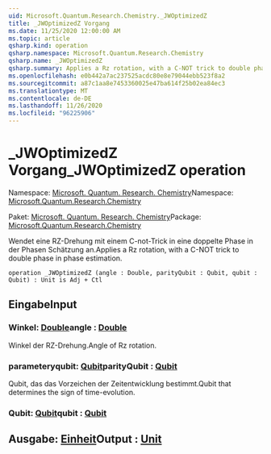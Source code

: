 ```yaml
---
uid: Microsoft.Quantum.Research.Chemistry._JWOptimizedZ
title: _JWOptimizedZ Vorgang
ms.date: 11/25/2020 12:00:00 AM
ms.topic: article
qsharp.kind: operation
qsharp.namespace: Microsoft.Quantum.Research.Chemistry
qsharp.name: _JWOptimizedZ
qsharp.summary: Applies a Rz rotation, with a C-NOT trick to double phase in phase estimation.
ms.openlocfilehash: e0b442a7ac237525acdc80e8e79044ebb523f8a2
ms.sourcegitcommit: a87c1aa8e7453360025e47ba614f25b02ea84ec3
ms.translationtype: MT
ms.contentlocale: de-DE
ms.lasthandoff: 11/26/2020
ms.locfileid: "96225906"
---
```

# <a name="_jwoptimizedz-operation"></a><span data-ttu-id="79eb7-102">_JWOptimizedZ Vorgang</span><span class="sxs-lookup"><span data-stu-id="79eb7-102">_JWOptimizedZ operation</span></span>

<span data-ttu-id="79eb7-103">Namespace: [Microsoft. Quantum. Research. Chemistry](xref:Microsoft.Quantum.Research.Chemistry)</span><span class="sxs-lookup"><span data-stu-id="79eb7-103">Namespace: [Microsoft.Quantum.Research.Chemistry](xref:Microsoft.Quantum.Research.Chemistry)</span></span>

<span data-ttu-id="79eb7-104">Paket: [Microsoft. Quantum. Research. Chemistry](https://nuget.org/packages/Microsoft.Quantum.Research.Chemistry)</span><span class="sxs-lookup"><span data-stu-id="79eb7-104">Package: [Microsoft.Quantum.Research.Chemistry](https://nuget.org/packages/Microsoft.Quantum.Research.Chemistry)</span></span>


<span data-ttu-id="79eb7-105">Wendet eine RZ-Drehung mit einem C-not-Trick in eine doppelte Phase in der Phasen Schätzung an.</span><span class="sxs-lookup"><span data-stu-id="79eb7-105">Applies a Rz rotation, with a C-NOT trick to double phase in phase estimation.</span></span>

```qsharp
operation _JWOptimizedZ (angle : Double, parityQubit : Qubit, qubit : Qubit) : Unit is Adj + Ctl
```


## <a name="input"></a><span data-ttu-id="79eb7-106">Eingabe</span><span class="sxs-lookup"><span data-stu-id="79eb7-106">Input</span></span>

### <a name="angle--double"></a><span data-ttu-id="79eb7-107">Winkel: [Double](xref:microsoft.quantum.lang-ref.double)</span><span class="sxs-lookup"><span data-stu-id="79eb7-107">angle : [Double](xref:microsoft.quantum.lang-ref.double)</span></span>

<span data-ttu-id="79eb7-108">Winkel der RZ-Drehung.</span><span class="sxs-lookup"><span data-stu-id="79eb7-108">Angle of Rz rotation.</span></span>


### <a name="parityqubit--qubit"></a><span data-ttu-id="79eb7-109">parameteryqubit: [Qubit](xref:microsoft.quantum.lang-ref.qubit)</span><span class="sxs-lookup"><span data-stu-id="79eb7-109">parityQubit : [Qubit](xref:microsoft.quantum.lang-ref.qubit)</span></span>

<span data-ttu-id="79eb7-110">Qubit, das das Vorzeichen der Zeitentwicklung bestimmt.</span><span class="sxs-lookup"><span data-stu-id="79eb7-110">Qubit that determines the sign of time-evolution.</span></span>


### <a name="qubit--qubit"></a><span data-ttu-id="79eb7-111">Qubit: [Qubit](xref:microsoft.quantum.lang-ref.qubit)</span><span class="sxs-lookup"><span data-stu-id="79eb7-111">qubit : [Qubit](xref:microsoft.quantum.lang-ref.qubit)</span></span>





## <a name="output--unit"></a><span data-ttu-id="79eb7-112">Ausgabe: [Einheit](xref:microsoft.quantum.lang-ref.unit)</span><span class="sxs-lookup"><span data-stu-id="79eb7-112">Output : [Unit](xref:microsoft.quantum.lang-ref.unit)</span></span>

